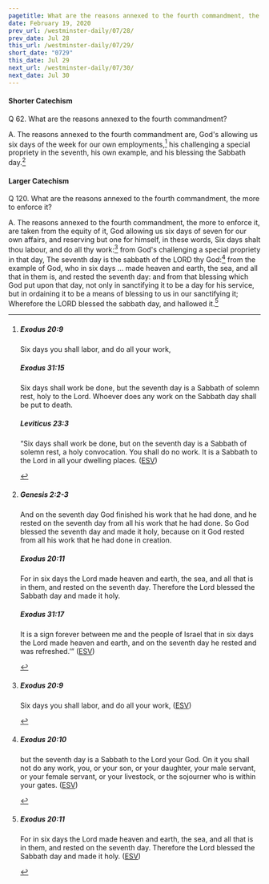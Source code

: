 ```yaml
---
pagetitle: What are the reasons annexed to the fourth commandment, the more to enforce it?
date: February 19, 2020
prev_url: /westminster-daily/07/28/
prev_date: Jul 28
this_url: /westminster-daily/07/29/
short_date: "0729"
this_date: Jul 29
next_url: /westminster-daily/07/30/
next_date: Jul 30
---
```


#### Shorter Catechism

<span class="q">Q 62.</span> What are the reasons annexed to the fourth commandment?

<span class="q">A.</span> The reasons annexed to the fourth commandment are, God's allowing us six days of the week for our own employments,[^fnref:wsc1] his challenging a special propriety in the seventh, his own example, and his blessing the Sabbath day.[^fnref:wsc2]


[^fnref:wsc1]: <div class="esv"><h5>Exodus 20:9</h5> <div class="esv-text"><p id="p02020009.01-1">Six days you shall labor, and do all your work,</p> </div><h5>Exodus 31:15</h5> <div class="esv-text"><p id="p02031015.01-2">Six days shall work be done, but the seventh day is a Sabbath of solemn rest, holy to the <span class="small-caps">Lord</span>. Whoever does any work on the Sabbath day shall be put to death.</p> </div><h5>Leviticus 23:3</h5> <div class="esv-text"> <p id="p03023003.03-3">&#8220;Six days shall work be done, but on the seventh day is a Sabbath of solemn rest, a holy convocation. You shall do no work. It is a Sabbath to the <span class="small-caps">Lord</span> in all your dwelling places.  (<a href="http://www.esv.org" class="copyright">ESV</a>)</p> </div> </div>

[^fnref:wsc2]: <div class="esv"><h5>Genesis 2:2-3</h5> <div class="esv-text"><p id="p01002002.01-1">And on the seventh day God finished his work that he had done, and he rested on the seventh day from all his work that he had done. So God blessed the seventh day and made it holy, because on it God rested from all his work that he had done in creation.</p> </div><h5>Exodus 20:11</h5> <div class="esv-text"><p id="p02020011.01-2">For in six days the <span class="small-caps">Lord</span> made heaven and earth, the sea, and all that is in them, and rested on the seventh day. Therefore the <span class="small-caps">Lord</span> blessed the Sabbath day and made it holy.</p> </div><h5>Exodus 31:17</h5> <div class="esv-text"><p id="p02031017.01-3">It is a sign forever between me and the people of Israel that in six days the <span class="small-caps">Lord</span> made heaven and earth, and on the seventh day he rested and was refreshed.&#8217;&#8221;  (<a href="http://www.esv.org" class="copyright">ESV</a>)</p> </div> </div>


#### Larger Catechism

<span class="q">Q 120.</span> What are the reasons annexed to the fourth commandment, the more to enforce it?

<span class="q">A.</span> The reasons annexed to the fourth commandment, the more to enforce it, are taken from the equity of it, God allowing us six days of seven for our own affairs, and reserving but one for himself, in these words, Six days shalt thou labour, and do all thy work:[^fnref:wlc1] from God's challenging a special propriety in that day, The seventh day is the sabbath of the LORD thy God:[^fnref:wlc2] from the example of God, who in six days ... made heaven and earth, the sea, and all that in them is, and rested the seventh day: and from that blessing which God put upon that day, not only in sanctifying it to be a day for his service, but in ordaining it to be a means of blessing to us in our sanctifying it; Wherefore the LORD blessed the sabbath day, and hallowed it.[^fnref:wlc3]


[^fnref:wlc1]: <div class="esv"><h5>Exodus 20:9</h5> <div class="esv-text"><p id="p02020009.01-1">Six days you shall labor, and do all your work,  (<a href="http://www.esv.org" class="copyright">ESV</a>)</p> </div> </div>

[^fnref:wlc2]: <div class="esv"><h5>Exodus 20:10</h5> <div class="esv-text"><p id="p02020010.01-1">but the seventh day is a Sabbath to the <span class="small-caps">Lord</span> your God. On it you shall not do any work, you, or your son, or your daughter, your male servant, or your female servant, or your livestock, or the sojourner who is within your gates.  (<a href="http://www.esv.org" class="copyright">ESV</a>)</p> </div> </div>

[^fnref:wlc3]: <div class="esv"><h5>Exodus 20:11</h5> <div class="esv-text"><p id="p02020011.01-1">For in six days the <span class="small-caps">Lord</span> made heaven and earth, the sea, and all that is in them, and rested on the seventh day. Therefore the <span class="small-caps">Lord</span> blessed the Sabbath day and made it holy.  (<a href="http://www.esv.org" class="copyright">ESV</a>)</p> </div> </div>

